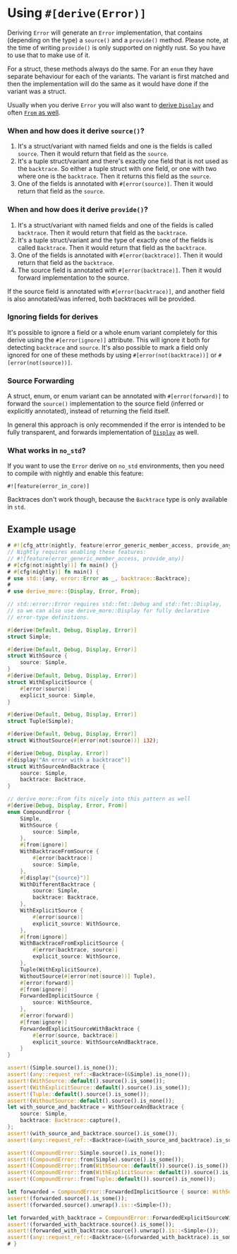 # Using `#[derive(Error)]`

Deriving `Error` will generate an `Error` implementation, that contains
(depending on the type) a `source()` and a `provide()` method. Please note,
at the time of writing `provide()` is only supported on nightly rust. So you
have to use that to make use of it.

For a struct, these methods always do the same. For an `enum` they have separate
behaviour for each of the variants. The variant is first matched and then the
implementation will do the same as it would have done if the variant was a
struct.

Usually when you derive `Error` you will also want to [derive `Display`](crate::Display) and
often [`From` as well](crate::From).


### When and how does it derive `source()`?

1. It's a struct/variant with named fields and one is the fields is
   called `source`. Then it would return that field as the `source`.
2. It's a tuple struct/variant and there's exactly one field that is not used as
   the `backtrace`. So either a tuple struct with one field, or one with two where one
   is the `backtrace`. Then it returns this field as the `source`.
3. One of the fields is annotated with `#[error(source)]`. Then it would
   return that field as the `source`.

### When and how does it derive `provide()`?

1. It's a struct/variant with named fields and one of the fields is
   called `backtrace`. Then it would return that field as the `backtrace`.
2. It's a tuple struct/variant and the type of exactly one of the fields is
   called `Backtrace`. Then it would return that field as the `backtrace`.
3. One of the fields is annotated with `#[error(backtrace)]`. Then it would
   return that field as the `backtrace`.
4. The source field is annotated with `#[error(backtrace)]`. Then it would
   forward implementation to the source.

If the source field is annotated with `#[error(backtrace)]`, and another field
is also annotated/was inferred, both backtraces will be provided.

### Ignoring fields for derives

It's possible to ignore a field or a whole enum variant completely for this
derive using the `#[error(ignore)]` attribute. This will ignore it both for
detecting `backtrace` and `source`. It's also possible to mark a field only
ignored for one of these methods by using `#[error(not(backtrace))]` or
`#[error(not(source))]`.

### Source Forwarding

A struct, enum, or enum variant can be annotated with `#[error(forward)]` to forward
the `source()` implementation to the source field (inferred or explicitly annotated),
instead of returning the field itself.

In general this approach is only recommended if the error is intended to be fully
transparent, and forwards implementation of [`Display`](crate::Display) as well.

### What works in `no_std`?

If you want to use the `Error` derive on `no_std` environments, then you need to
compile with nightly and enable this feature:
```ignore
#![feature(error_in_core)]
```

Backtraces don't work though, because the `Backtrace` type is only available in
`std`.




## Example usage

```rust
# #![cfg_attr(nightly, feature(error_generic_member_access, provide_any))]
// Nightly requires enabling these features:
// #![feature(error_generic_member_access, provide_any)]
# #[cfg(not(nightly))] fn main() {}
# #[cfg(nightly)] fn main() {
# use std::{any, error::Error as _, backtrace::Backtrace};
#
# use derive_more::{Display, Error, From};

// std::error::Error requires std::fmt::Debug and std::fmt::Display,
// so we can also use derive_more::Display for fully declarative
// error-type definitions.

#[derive(Default, Debug, Display, Error)]
struct Simple;

#[derive(Default, Debug, Display, Error)]
struct WithSource {
    source: Simple,
}
#[derive(Default, Debug, Display, Error)]
struct WithExplicitSource {
    #[error(source)]
    explicit_source: Simple,
}

#[derive(Default, Debug, Display, Error)]
struct Tuple(Simple);

#[derive(Default, Debug, Display, Error)]
struct WithoutSource(#[error(not(source))] i32);

#[derive(Debug, Display, Error)]
#[display("An error with a backtrace")]
struct WithSourceAndBacktrace {
    source: Simple,
    backtrace: Backtrace,
}

// derive_more::From fits nicely into this pattern as well
#[derive(Debug, Display, Error, From)]
enum CompoundError {
    Simple,
    WithSource {
        source: Simple,
    },
    #[from(ignore)]
    WithBacktraceFromSource {
        #[error(backtrace)]
        source: Simple,
    },
    #[display("{source}")]
    WithDifferentBacktrace {
        source: Simple,
        backtrace: Backtrace,
    },
    WithExplicitSource {
        #[error(source)]
        explicit_source: WithSource,
    },
    #[from(ignore)]
    WithBacktraceFromExplicitSource {
        #[error(backtrace, source)]
        explicit_source: WithSource,
    },
    Tuple(WithExplicitSource),
    WithoutSource(#[error(not(source))] Tuple),
    #[error(forward)]
    #[from(ignore)]
    ForwardedImplicitSource {
        source: WithSource,
    },
    #[error(forward)]
    #[from(ignore)]
    ForwardedExplicitSourceWithBacktrace {
        #[error(source, backtrace)]
        explicit_source: WithSourceAndBacktrace,
    }
}

assert!(Simple.source().is_none());
assert!(any::request_ref::<Backtrace>(&Simple).is_none());
assert!(WithSource::default().source().is_some());
assert!(WithExplicitSource::default().source().is_some());
assert!(Tuple::default().source().is_some());
assert!(WithoutSource::default().source().is_none());
let with_source_and_backtrace = WithSourceAndBacktrace {
    source: Simple,
    backtrace: Backtrace::capture(),
};
assert!(with_source_and_backtrace.source().is_some());
assert!(any::request_ref::<Backtrace>(&with_source_and_backtrace).is_some());

assert!(CompoundError::Simple.source().is_none());
assert!(CompoundError::from(Simple).source().is_some());
assert!(CompoundError::from(WithSource::default()).source().is_some());
assert!(CompoundError::from(WithExplicitSource::default()).source().is_some());
assert!(CompoundError::from(Tuple::default()).source().is_none());

let forwarded = CompoundError::ForwardedImplicitSource { source: WithSource::default() };
assert!(forwarded.source().is_some());
assert!(forwarded.source().unwrap().is::<Simple>());

let forwarded_with_backtrace = CompoundError::ForwardedExplicitSourceWithBacktrace { explicit_source: WithSourceAndBacktrace { source: Simple, backtrace: Backtrace::capture() } };
assert!(forwarded_with_backtrace.source().is_some());
assert!(forwarded_with_backtrace.source().unwrap().is::<Simple>());
assert!(any::request_ref::<Backtrace>(&forwarded_with_backtrace).is_some());
# }
```
